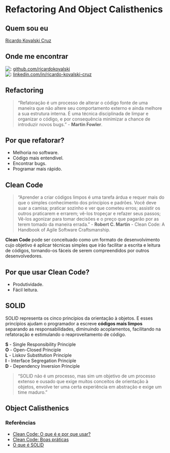 # Refactoring And Object Calisthenics

## Quem sou eu 

[Ricardo Kovalski Cruz](https://github.com/ricardokovalski/Resume/blob/master/pt-br.md#um-pouco-sobre-min)

## Onde me encontrar
  
![:](https://cdn4.iconfinder.com/data/icons/ionicons/512/icon-social-github-20.png) [github.com/ricardokovalski](https://github.com/ricardokovalski)  
![:](https://cdn2.iconfinder.com/data/icons/social-icon-3/512/social_style_3_in-20.png) [linkedin.com/in/ricardo-kovalski-cruz](https://www.linkedin.com/in/ricardo-kovalski-cruz/)

## Refactoring

> “Refatoração é um processo de alterar o código fonte de uma maneira que não altere seu comportamento externo e ainda melhore a sua estrutura interna. É uma técnica disciplinada de limpar e organizar o código, e por consequência minimizar a chance de introduzir novos bugs.” - **Martin Fowler**.

## Por que refatorar?

* Melhoria no software.
* Código mais entendível.
* Encontrar bugs.
* Programar mais rápido.

## Clean Code

> “Aprender a criar códigos limpos é uma tarefa árdua e requer mais do que o simples conhecimento dos princípios e padrões. Você deve suar a camisa; praticar sozinho e ver que cometeu erros; assistir os outros praticarem e errarem; vê-los tropeçar e refazer seus passos; Vê-los agonizar para tomar decisões e o preço que pagarão por as terem tomado da maneira errada.” - **Robert C. Martin** - Clean Code: A Handbook of Agile Software Craftsmanship.

**Clean Code** pode ser conceituado como um formato de desenvolvimento cujo objetivo é aplicar técnicas simples que irão facilitar a escrita e leitura de códigos, tornando-os fáceis de serem compreendidos por outros desenvolvedores.

## Por que usar Clean Code?

* Produtividade.
* Fácil leitura.

## SOLID

SOLID representa os cinco princípios da orientação à objetos. E esses princípios ajudam o programador a escreve __códigos mais limpos__ separando as responsabilidades, diminuindo acoplamentos, facilitando na refatoração e estimulando o reaproveitamento de código.

**S** - Single Responsibility Principle  
**O** - Open-Closed Principle  
**L** - Liskov Substitution Principle  
**I** - Interface Segregation Principle  
**D** - Dependency Inversion Principle

> “SOLID não é um processo, mas sim um objetivo de um processo extenso e ousado que exige muitos conceitos de orientação à objetos, envolve ter uma certa experiência em abstração e exige um time maduro.” 

## Object Calisthenics

### Referências

* [Clean Code: O que é e por que usar?](https://medium.com/joaorobertopb/1-clean-code-o-que-%C3%A9-porque-usar-1e4f9f4454c6)
* [Clean Code: Boas práticas](https://medium.com/joaorobertopb/2-clean-code-boas-pr%C3%A1ticas-para-escrever-c%C3%B3digos-impec%C3%A1veis-361997b3c8b5)
* [O que é SOLID](https://medium.com/joaorobertopb/o-que-%C3%A9-solid-o-guia-completo-para-voc%C3%AA-entender-os-5-princ%C3%ADpios-da-poo-2b937b3fc530)


